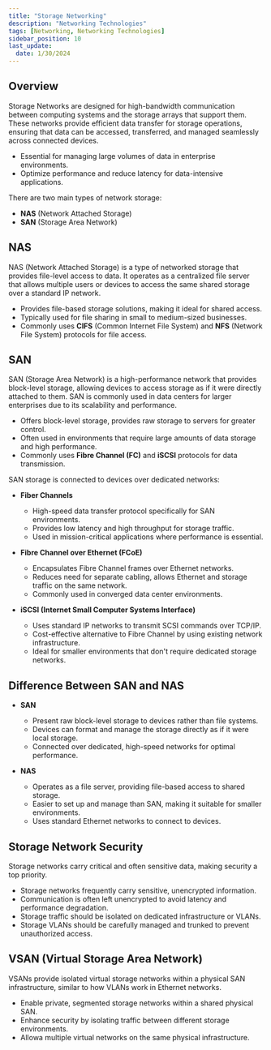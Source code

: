 ```yaml
---
title: "Storage Networking"
description: "Networking Technologies"
tags: [Networking, Networking Technologies]
sidebar_position: 10
last_update:
  date: 1/30/2024
---
```


## Overview

Storage Networks are designed for high-bandwidth communication between computing systems and the storage arrays that support them. These networks provide efficient data transfer for storage operations, ensuring that data can be accessed, transferred, and managed seamlessly across connected devices.

- Essential for managing large volumes of data in enterprise environments.
- Optimize performance and reduce latency for data-intensive applications.

There are two main types of network storage:

- **NAS** (Network Attached Storage)
- **SAN** (Storage Area Network)

## NAS

NAS (Network Attached Storage) is a type of networked storage that provides file-level access to data. It operates as a centralized file server that allows multiple users or devices to access the same shared storage over a standard IP network.

- Provides file-based storage solutions, making it ideal for shared access.
- Typically used for file sharing in small to medium-sized businesses.
- Commonly uses **CIFS** (Common Internet File System) and **NFS** (Network File System) protocols for file access.

## SAN 

SAN (Storage Area Network) is a high-performance network that provides block-level storage, allowing devices to access storage as if it were directly attached to them. SAN is commonly used in data centers for larger enterprises due to its scalability and performance.

- Offers block-level storage, provides raw storage to servers for greater control.
- Often used in environments that require large amounts of data storage and high performance.
- Commonly uses **Fibre Channel (FC)** and **iSCSI** protocols for data transmission.

SAN storage is connected to devices over dedicated networks:

- **Fiber Channels**
   - High-speed data transfer protocol specifically for SAN environments.
   - Provides low latency and high throughput for storage traffic.
   - Used in mission-critical applications where performance is essential.

- **Fibre Channel over Ethernet (FCoE)**
   - Encapsulates Fibre Channel frames over Ethernet networks.
   - Reduces need for separate cabling, allows Ethernet and storage traffic on the same network.
   - Commonly used in converged data center environments.

- **iSCSI (Internet Small Computer Systems Interface)**
   - Uses standard IP networks to transmit SCSI commands over TCP/IP.
   - Cost-effective alternative to Fibre Channel by using existing network infrastructure.
   - Ideal for smaller environments that don't require dedicated storage networks.

## Difference Between SAN and NAS

- **SAN**

   - Present raw block-level storage to devices rather than file systems.
   - Devices can format and manage the storage directly as if it were local storage.
   - Connected over dedicated, high-speed networks for optimal performance.

- **NAS**

   - Operates as a file server, providing file-based access to shared storage.
   - Easier to set up and manage than SAN, making it suitable for smaller environments.
   - Uses standard Ethernet networks to connect to devices.

## Storage Network Security

Storage networks carry critical and often sensitive data, making security a top priority. 

- Storage networks frequently carry sensitive, unencrypted information.
- Communication is often left unencrypted to avoid latency and performance degradation.
- Storage traffic should be isolated on dedicated infrastructure or VLANs.
- Storage VLANs should be carefully managed and trunked to prevent unauthorized access.

## VSAN (Virtual Storage Area Network)

VSANs provide isolated virtual storage networks within a physical SAN infrastructure, similar to how VLANs work in Ethernet networks.

- Enable private, segmented storage networks within a shared physical SAN.
- Enhance security by isolating traffic between different storage environments.
- Allowa multiple virtual networks on the same physical infrastructure.